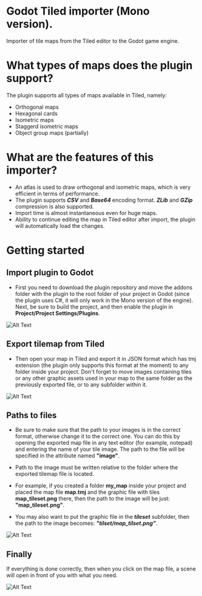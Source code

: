 # Godot Tiled importer (Mono version).
Importer of tile maps from the Tiled editor to the Godot game engine.

# What types of maps does the plugin support?
The plugin supports all types of maps available in Tiled, namely:
- Orthogonal maps
- Hexagonal cards
- Isometric maps
- Staggerd isometric maps
- Object group maps (partially)

# What are the features of this importer?
- An atlas is used to draw orthogonal and isometric maps, which is very efficient in terms of performance.
- The plugin supports ***CSV*** and ***Base64*** encoding format. ***ZLib*** and ***GZip*** compression is also supported.
- Import time is almost instantaneous even for huge maps.
- Ability to continue editing the map in Tiled editor after import, the plugin will automatically load the changes.

# Getting started
## Import plugin to Godot
- First you need to download the plugin repository and move the addons folder with the plugin to the root folder of your project in Godot (since the plugin uses C#, it will only work in the Mono version of the engine). Next, be sure to build the project, and then enable the plugin in **Project/Project Settings/Plugins**.

![Alt Text](https://github.com/mi-sts/godot_tiled_importer/blob/main/gifs/plugin_import.gif)

## Export tilemap from Tiled
- Then open your map in Tiled and export it in JSON format which has tmj extension (the plugin only supports this format at the moment) to any folder inside your project. Don't forget to move images containing tiles or any other graphic assets used in your map to the same folder as the previously exported file, or to any subfolder within it.

![Alt Text](https://github.com/mi-sts/godot_tiled_importer/blob/main/gifs/map_export.gif)

## Paths to files
- Be sure to make sure that the path to your images is in the correct format, otherwise change it to the correct one. You can do this by opening the exported map file in any text editor (for example, notepad) and entering the name of your tile image. The path to the file will be specified in the attribute named **"image"**.

- Path to the image must be written relative to the folder where the exported tilemap file is located. 

- For example, if you created a folder **my_map** inside your project and placed the map file **map.tmj** and the graphic file with tiles **map_tileset.png** there, then the path to the image will be just: **"map_tileset.png"**.
- You may also want to put the graphic file in the ***tileset*** subfolder, then the path to the image becomes: ***"tilset/map_tilset.png"***.

![Alt Text](https://github.com/mi-sts/godot_tiled_importer/blob/main/gifs/tileset_import.gif)

## Finally
If everything is done correctly, then when you click on the map file, a scene will open in front of you with what you need.

![Alt Text](https://github.com/mi-sts/godot_tiled_importer/blob/main/gifs/result.gif)
